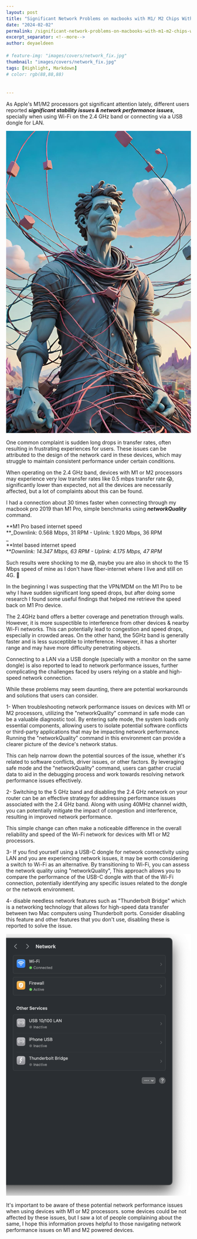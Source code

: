 ```yaml
---
layout: post
title: "Significant Network Problems on macbooks with M1/ M2 Chips With Proposed Solutions"
date: "2024-02-02"
permalink: /significant-network-problems-on-macbooks-with-m1-m2-chips-with-proposed-solutions
excerpt_separator: <!--more-->
author: deyaeldeen

# feature-img: "images/covers/network_fix.jpg"
thumbnail: "images/covers/network_fix.jpg"
tags: [Highlight, Markdown]
# color: rgb(88,88,88)


---
```


As Apple's M1/M2 processors got significant attention lately, different users reported **_significant stability issues & network performance issues_**, specially when using Wi-Fi on the 2.4 GHz band or connecting via a USB dongle for LAN.
<!--more-->

![](images/covers/network_fix_full.jpg)

One common complaint is sudden long drops in transfer rates, often resulting in frustrating experiences for users. These issues can be attributed to the design of the network card in these devices, which may struggle to maintain consistent performance under certain conditions.

When operating on the 2.4 GHz band, devices with M1 or M2 processors may experience very low transfer rates like 0.5 mbps transfer rate 😱, significantly lower than expected, not all the devices are necessarily affected, but a lot of complaints about this can be found.  

I had a connection about 30 times faster when connecting through my macbook pro 2019 than M1 Pro, simple benchmarks using **_networkQuality_** command.  
  
**M1 Pro based internet speed  
**_Downlink: 0.568 Mbps, 31 RPM - Uplink: 1.920 Mbps, 36 RPM  
_  
**Intel based internet speed  
**_Downlink: 14.347 Mbps, 63 RPM - Uplink: 4.175 Mbps, 47 RPM_  
  
Such results were shocking to me 😱, maybe you are also in shock to the 15 Mbps speed of mine as I don't have fiber-internet where I live and still on 4G. 🤣  
  
In the beginning I was suspecting that the VPN/MDM on the M1 Pro to be why I have sudden significant long speed drops, but after doing some research I found some useful findings that helped me retrieve the speed back on M1 Pro device.

The 2.4GHz band offers a better coverage and penetration through walls. However, it is more suspectible to interference from other devices & nearby Wi-Fi networks. This can potentially lead to congestion and speed drops, especially in crowded areas. On the other hand, the 5GHz band is generally faster and is less susceptible to interference. However, it has a shorter range and may have more difficulty penetrating objects.

Connecting to a LAN via a USB dongle (specially with a monitor on the same dongle) is also reported to lead to network performance issues, further complicating the challenges faced by users relying on a stable and high-speed network connection.

While these problems may seem daunting, there are potential workarounds and solutions that users can consider.

1- When troubleshooting network performance issues on devices with M1 or M2 processors, utilizing the "networkQuality" command in safe mode can be a valuable diagnostic tool. By entering safe mode, the system loads only essential components, allowing users to isolate potential software conflicts or third-party applications that may be impacting network performance. Running the "networkQuality" command in this environment can provide a clearer picture of the device's network status.

This can help narrow down the potential sources of the issue, whether it's related to software conflicts, driver issues, or other factors. By leveraging safe mode and the "networkQuality" command, users can gather crucial data to aid in the debugging process and work towards resolving network performance issues effectively.

2- Switching to the 5 GHz band and disabling the 2.4 GHz network on your router can be an effective strategy for addressing performance issues associated with the 2.4 GHz band. Along with using 40MHz channel width, you can potentially mitigate the impact of congestion and interference, resulting in improved network performance.  
  
This simple change can often make a noticeable difference in the overall reliability and speed of the Wi-Fi network for devices with M1 or M2 processors.

3- If you find yourself using a USB-C dongle for network connectivity using LAN and you are experiencing network issues, it may be worth considering a switch to Wi-Fi as an alternative. By transitioning to Wi-Fi, you can assess the network quality using "networkQuality", This approach allows you to compare the performance of the USB-C dongle with that of the Wi-Fi connection, potentially identifying any specific issues related to the dongle or the network environment.

4- disable needless network features such as "Thunderbolt Bridge" which is a networking technology that allows for high-speed data transfer between two Mac computers using Thunderbolt ports. Consider disabling this feature and other features that you don't use, disabling these is reported to solve the issue.

![](images/image-1.png)

It's important to be aware of these potential network performance issues when using devices with M1 or M2 processors. some devices could be not affected by these issues, but I saw a lot of people complaining about the same, I hope this information proves helpful to those navigating network performance issues on M1 and M2 powered devices.
